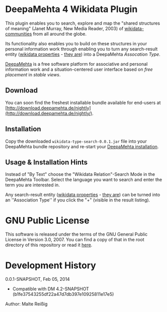 
# DeepaMehta 4 Wikidata Plugin

This plugin enables you to search, explore and map the "shared structures of meaning" (Janet Murray, New Media Reader, 2003) of [wikidata-communities](http://www.wikidata.org/wiki) from all around the globe.

Its functionality also enables you to build on these structures in your personal information work through enabling you to turn any search-result entity ([wikidata properties](http://meta.wikimedia.org/wiki/Wikidata/Data_model#Properties) - [they are](https://www.wikidata.org/wiki/Wikidata:List_of_properties)) into a DeepaMehta *Assocation Type*.

[DeepaMehta](http://www.deepamehta.de) is a free software platform for associative and personal information work and a situation-centered user interface based on *free placement* in *stable views*.


## Download

You can soon find the freshest installable bundle available for end-users at [http://download.deepamehta.de/nightly](http://download.deepamehta.de/nightly/).


## Installation

Copy the downloaded `wikidata-type-search-0.0.1.jar` file into your DeepaMehta bundle repository and re-start your [DeepaMehta installation](https://github.com/jri/deepamehta#requirements).


## Usage & Installation Hints

Instead of "By Text" choose the "Wikidata Relation"-Search Mode in the DeepaMehta Toolbar. Select the language you want to search and enter the term you are interested in.

Any search-result entity ([wikidata properties](http://meta.wikimedia.org/wiki/Wikidata/Data_model#Properties) - [they are](https://www.wikidata.org/wiki/Wikidata:List_of_properties)) can be turned into an ''Association Type'' if you click the "+" (visible in the result listing).


# GNU Public License

This software is released under the terms of the GNU General Public License in Version 3.0, 2007. You can find a copy of that in the root directory of this repository or read it [here](http://www.gnu.org/licenses/gpl).


# Development History

0.0.1-SNAPSHOT, Feb 05, 2014

- Compatible with DM 4.2-SNAPSHOT (b1fe37543255df22a47d7db397e10925811e17e5)

Author: Malte Reißig

